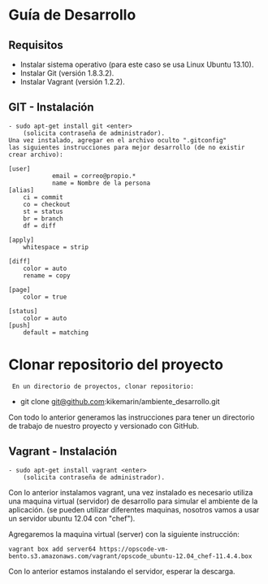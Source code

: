 # Guía de Desarrollo

## Requisitos

- Instalar sistema operativo (para este caso se usa Linux Ubuntu 13.10).
- Instalar Git (versión 1.8.3.2).
- Instalar Vagrant (versión 1.2.2).


## GIT - Instalación

	- sudo apt-get install git <enter>
		(solicita contraseña de administrador).
	Una vez instalado, agregar en el archivo oculto ".gitconfig" 
	las siguientes instrucciones para mejor desarrollo (de no existir crear archivo):

```
[user]
			email = correo@propio.*
			name = Nombre de la persona
[alias]
	ci = commit
	co = checkout
	st = status
	br = branch
	df = diff

[apply]
	whitespace = strip

[diff]
	color = auto
	rename = copy

[page]
	color = true

[status]
	color = auto
[push]
	default = matching
```

# Clonar repositorio del proyecto
	 En un directorio de proyectos, clonar repositorio:

- git clone git@github.com:kikemarin/ambiente_desarrollo.git <enter>

Con todo lo anterior generamos las instrucciones para tener
un directorio de trabajo de nuestro proyecto y versionado con GitHub.


## Vagrant - Instalación
	
	- sudo apt-get install vagrant <enter>
		(solicita contraseña de administrador).

Con lo anterior instalamos vagrant, una vez instalado es necesario
utiliza una maquina virtual (servidor) de desarrollo para simular el ambiente
de la aplicación.
(se pueden utilizar diferentes maquinas, nosotros vamos a usar
un servidor ubuntu 12.04 con "chef").

Agregaremos la maquina virtual (server) con la siguiente instrucción:

```
vagrant box add server64 https://opscode-vm-bento.s3.amazonaws.com/vagrant/opscode_ubuntu-12.04_chef-11.4.4.box
```
Con lo anterior estamos instalando el servidor, esperar la descarga.


